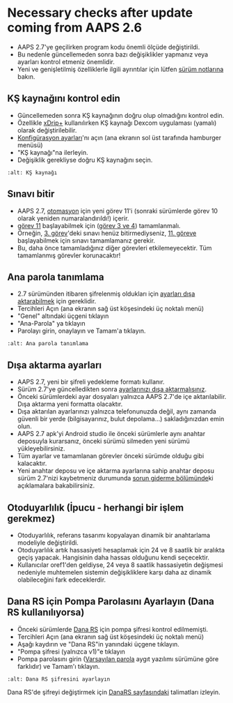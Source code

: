 # Necessary checks after update coming from AAPS 2.6

- AAPS 2.7'ye geçilirken program kodu önemli ölçüde değiştirildi.
- Bu nedenle güncellemeden sonra bazı değişiklikler yapmanız veya ayarları kontrol etmeniz önemlidir.
- Yeni ve genişletilmiş özelliklerle ilgili ayrıntılar için lütfen [sürüm notlarına](Releasenotes-version-2-7-0) bakın.

## KŞ kaynağını kontrol edin

- Güncellemeden sonra KŞ kaynağının doğru olup olmadığını kontrol edin.
- Özellikle [xDrip+](../Configuration/xdrip.md) kullanılırken KŞ kaynağı Dexcom uygulaması (yamalı) olarak değiştirilebilir.
- [Konfigürasyon ayarları](Config-Builder-bg-source)'nı açın (ana ekranın sol üst tarafında hamburger menüsü)
- "KŞ kaynağı"na ilerleyin.
- Değişiklik gerekliyse doğru KŞ kaynağını seçin.

```{image} ../images/ConfBuild_BG.png
:alt: KŞ kaynağı
```

## Sınavı bitir

- AAPS 2.7, [otomasyon](../Usage/Automation.md) için yeni görev 11'i (sonraki sürümlerde görev 10 olarak yeniden numaralandırıldı!) içerir.
- [görev 11](Objectives-objective-10-automation) başlayabilmek için ([görev 3 ve 4](Objectives-objective-3-prove-your-knowledge)) tamamlanmalı.
- Örneğin, [3. görev](../Usage/Objectives-objective-3-prove-your-knowledge)'deki sınavı henüz bitirmediyseniz, [11. göreve](Objectives-objective-10-automation) başlayabilmek için sınavı tamamlamanız gerekir.
- Bu, daha önce tamamladığınız diğer görevleri etkilemeyecektir. Tüm tamamlanmış görevler korunacaktır!

## Ana parola tanımlama

- 2.7 sürümünden itibaren şifrelenmiş oldukları için [ayarları dışa aktarabilmek](../Usage/ExportImportSettings.md) için gereklidir.
- Tercihleri Açın (ana ekranın sağ üst köşesindeki üç noktalı menü)
- "Genel" altındaki üçgeni tıklayın
- "Ana-Parola" ya tıklayın
- Parolayı girin, onaylayın ve Tamam'a tıklayın.

```{image} ../images/MasterPW.png
:alt: Ana parola tanımlama
```

## Dışa aktarma ayarları

- AAPS 2.7, yeni bir şifreli yedekleme formatı kullanır.
- Sürüm 2.7'ye güncelledikten sonra [ayarlarınızı dışa aktarmalısınız](../Usage/ExportImportSettings.md).
- Önceki sürümlerdeki ayar dosyaları yalnızca AAPS 2.7'de içe aktarılabilir. Dışa aktarma yeni formatta olacaktır.
- Dışa aktarılan ayarlarınızı yalnızca telefonunuzda değil, aynı zamanda güvenli bir yerde (bilgisayarınız, bulut depolama...) sakladığınızdan emin olun.
- AAPS 2.7 apk'yi Android studio ile önceki sürümlerle aynı anahtar deposuyla kurarsanız, önceki sürümü silmeden yeni sürümü yükleyebilirsiniz.
- Tüm ayarlar ve tamamlanan görevler önceki sürümde olduğu gibi kalacaktır.
- Yeni anahtar deposu ve içe aktarma ayarlarına sahip anahtar deposu sürüm 2.7'nizi kaybetmeniz durumunda [sorun giderme bölümünde](troubleshooting_androidstudio-lost-keystore)ki açıklamalara bakabilirsiniz.

## Otoduyarlılık (İpucu - herhangi bir işlem gerekmez)

- Otoduyarlılık, referans tasarımı kopyalayan dinamik bir anahtarlama modeliyle değiştirildi.
- Otoduyarlılık artık hassasiyeti hesaplamak için 24 ve 8 saatlik bir aralıkta geçiş yapacak. Hangisinin daha hassas olduğunu kendi seçecektir.
- Kullanıcılar oref1'den geldiyse, 24 veya 8 saatlik hassasiyetin değişmesi nedeniyle muhtemelen sistemin değişikliklere karşı daha az dinamik olabileceğini fark edeceklerdir.

## Dana RS için Pompa Parolasını Ayarlayın (Dana RS kullanılıyorsa)

- Önceki sürümlerde [Dana RS](../Configuration/DanaRS-Insulin-Pump.md) için pompa şifresi kontrol edilmemişti.
- Tercihleri Açın (ana ekranın sağ üst köşesindeki üç noktalı menü)
- Aşağı kaydırın ve "Dana RS"in yanındaki üçgene tıklayın.
- "Pompa şifresi (yalnızca v1)"e tıklayın
- Pompa parolasını girin ([Varsayılan parola](DanaRS-Insulin-Pump-default-password) aygıt yazılımı sürümüne göre farklıdır) ve Tamam'ı tıklayın.

```{image} ../images/DanaRSPW.png
:alt: Dana RS şifresini ayarlayın
```

Dana RS'de şifreyi değiştirmek için [DanaRS sayfasındaki](DanaRS-Insulin-Pump-change-password-on-pump) talimatları izleyin.
